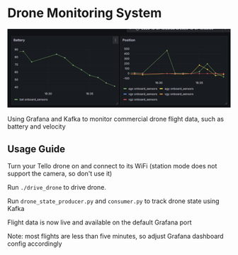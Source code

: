 # Drone Monitoring System

<img src="./imgs/drone_flight_stats.png">

Using Grafana and Kafka to monitor commercial drone flight data, such as battery and velocity

## Usage Guide

Turn your Tello drone on and connect to its WiFi (station mode does not support the camera, so don't use it)

Run `./drive_drone` to drive drone.

Run `drone_state_producer.py` and `consumer.py` to track drone state using Kafka

Flight data is now live and available on the default Grafana port

Note: most flights are less than five minutes, so adjust Grafana dashboard config accordingly
